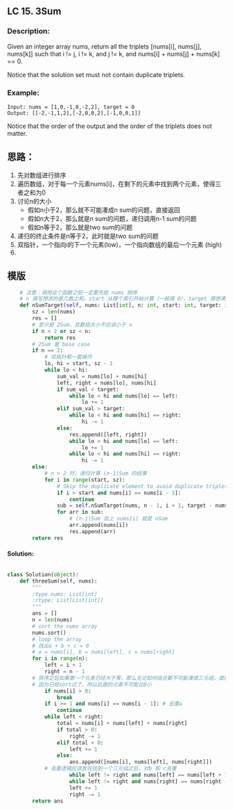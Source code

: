 
## LC 15. 3Sum

### Description: 
Given an integer array nums, return all the triplets [nums[i], nums[j], nums[k]] such that i != j, i != k, and j != k, and nums[i] + nums[j] + nums[k] == 0.

Notice that the solution set must not contain duplicate triplets.

### Example:
```
Input: nums = [1,0,-1,0,-2,2], target = 0
Output: [[-2,-1,1,2],[-2,0,0,2],[-1,0,0,1]]
```

Notice that the order of the output and the order of the triplets does not matter.

## 思路：
1. 先对数组进行排序
2. 遍历数组，对于每一个元素nums[i]，在剩下的元素中找到两个元素，使得三者之和为0
3. 讨论n的大小
    * 假如n小于2，那么就不可能凑成n sum的问题，直接返回
    * 假如n大于2，那么就是n sum的问题，递归调用n-1 sum的问题
    * 假如n等于2，那么就是two sum的问题
4. 递归的终止条件是n等于2，此时就是two sum的问题
5. 双指针，一个指向i的下一个元素(low)，一个指向数组的最后一个元素 (high)
6. 



## 模版
```py
    # 注意：调用这个函数之前一定要先给 nums 排序
    # n 填写想求的是几数之和，start 从哪个索引开始计算（一般填 0），target 填想凑出的目标和
    def nSumTarget(self, nums: List[int], n: int, start: int, target: int) -> List[List[int]]:
        sz = len(nums)
        res = []
        # 至少是 2Sum，且数组大小不应该小于 n
        if n < 2 or sz < n:
            return res
        # 2Sum 是 base case
        if n == 2:
            # 双指针那一套操作
            lo, hi = start, sz - 1
            while lo < hi:
                sum_val = nums[lo] + nums[hi]
                left, right = nums[lo], nums[hi]
                if sum_val < target:
                    while lo < hi and nums[lo] == left:
                        lo += 1
                elif sum_val > target:
                    while lo < hi and nums[hi] == right:
                        hi -= 1
                else:
                    res.append([left, right])
                    while lo < hi and nums[lo] == left:
                        lo += 1
                    while lo < hi and nums[hi] == right:
                        hi -= 1
        else:
            # n > 2 时，递归计算 (n-1)Sum 的结果
            for i in range(start, sz):
                # Skip the duplicate element to avoid duplicate triplet
                if i > start and nums[i] == nums[i - 1]:
                    continue
                sub = self.nSumTarget(nums, n - 1, i + 1, target - nums[i])
                for arr in sub:
                    # (n-1)Sum 加上 nums[i] 就是 nSum
                    arr.append(nums[i])
                    res.append(arr)
        return res
```

#### Solution:
```py

class Solution(object):
    def threeSum(self, nums):
        """
        :type nums: List[int]
        :rtype: List[List[int]]
        """
        ans = []
        n = len(nums)
        # sort the nums array
        nums.sort()
        # loop the array  
	    # 找出a + b + c = 0
        # a = nums[i], b = nums[left], c = nums[right]
        for i in range(n):
            left = i + 1
            right = n - 1
	    # 排序之后如果第一个元素已经大于零，那么无论如何组合都不可能凑成三元组，直接返回结果就可以了
        # 因为已经sort过了，所以后面的元素不可能比0小
            if nums[i] > 0: 
                break
            if i >= 1 and nums[i] == nums[i - 1]: # 去重a
                continue
            while left < right:
                total = nums[i] + nums[left] + nums[right]
                if total > 0:
                    right -= 1
                elif total < 0:
                    left += 1
                else:
                    ans.append([nums[i], nums[left], nums[right]])
		    # 去重逻辑应该放在找到一个三元组之后，对b 和 c去重
                    while left != right and nums[left] == nums[left + 1]: left += 1
                    while left != right and nums[right] == nums[right - 1]: right -= 1
                    left += 1
                    right -= 1
        return ans
```